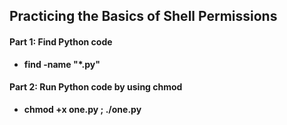 ## Practicing the Basics of Shell Permissions
#### Part 1: Find Python code
<ul>
  <li><b>find -name "*.py"</b></li>
</ul>

#### Part 2: Run Python code by using chmod
<ul>
  <li><b>chmod +x one.py ; ./one.py</b></li>
</ul>
